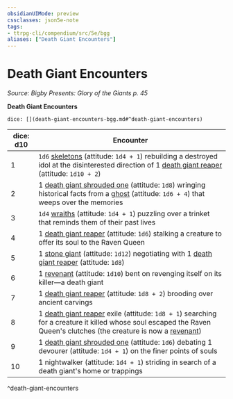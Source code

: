 ```yaml
---
obsidianUIMode: preview
cssclasses: json5e-note
tags:
- ttrpg-cli/compendium/src/5e/bgg
aliases: ["Death Giant Encounters"]
---
```

# Death Giant Encounters
*Source: Bigby Presents: Glory of the Giants p. 45* 

**Death Giant Encounters**

`dice: [](death-giant-encounters-bgg.md#^death-giant-encounters)`

| dice: d10 | Encounter |
|-----------|-----------|
| 1 | `1d6` [skeletons](2-Mechanics/CLI/bestiary/undead/skeleton-xmm.md) (attitude: `1d4 + 1`) rebuilding a destroyed idol at the disinterested direction of 1 [death giant reaper](2-Mechanics/CLI/bestiary/giant/death-giant-reaper-bgg.md) (attitude: `1d10 + 2`) |
| 2 | 1 [death giant shrouded one](2-Mechanics/CLI/bestiary/giant/death-giant-shrouded-one-bgg.md) (attitude: `1d8`) wringing historical facts from a [ghost](2-Mechanics/CLI/bestiary/undead/ghost-xmm.md) (attitude: `1d6 + 4`) that weeps over the memories |
| 3 | `1d4` [wraiths](2-Mechanics/CLI/bestiary/undead/wraith-xmm.md) (attitude: `1d4 + 1`) puzzling over a trinket that reminds them of their past lives |
| 4 | 1 [death giant reaper](2-Mechanics/CLI/bestiary/giant/death-giant-reaper-bgg.md) (attitude: `1d6`) stalking a creature to offer its soul to the Raven Queen |
| 5 | 1 [stone giant](2-Mechanics/CLI/bestiary/giant/stone-giant-xmm.md) (attitude: `1d12`) negotiating with 1 [death giant reaper](2-Mechanics/CLI/bestiary/giant/death-giant-reaper-bgg.md) (attitude: `1d8`) |
| 6 | 1 [revenant](2-Mechanics/CLI/bestiary/undead/revenant-xmm.md) (attitude: `1d10`) bent on revenging itself on its killer—a death giant |
| 7 | 1 [death giant reaper](2-Mechanics/CLI/bestiary/giant/death-giant-reaper-bgg.md) (attitude: `1d8 + 2`) brooding over ancient carvings |
| 8 | 1 [death giant reaper](2-Mechanics/CLI/bestiary/giant/death-giant-reaper-bgg.md) exile (attitude: `1d8 + 1`) searching for a creature it killed whose soul escaped the Raven Queen's clutches (the creature is now a [revenant](2-Mechanics/CLI/bestiary/undead/revenant-xmm.md)) |
| 9 | 1 [death giant shrouded one](2-Mechanics/CLI/bestiary/giant/death-giant-shrouded-one-bgg.md) (attitude: `1d6`) debating 1 devourer (attitude: `1d4 + 1`) on the finer points of souls |
| 10 | 1 nightwalker (attitude: `1d4 + 1`) striding in search of a death giant's home or trappings |
^death-giant-encounters